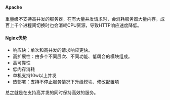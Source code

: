 #### **Apache**
重量级不支持高并发的服务器，在有大量并发请求时，会消耗服务器大量内存，成百上千个进程间切换时也会消耗CPU资源，导致HTTP响应速度降低。

#### **Nginx优势**
* 响应快：单次和高并发的请求响应更快。
* 高扩展性：由多个不同层次、不同功能、低耦合的模块组成。
* 高可靠性
* 低内存消耗
* 单机支持10w以上并发
* 热部署：支持不停止服务情况下升级模块、修改配置项

总之就是在支持高并发的同时保持高效的服务。